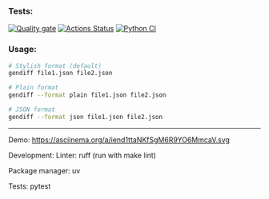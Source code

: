### Tests:
[![Quality gate](https://sonarcloud.io/api/project_badges/quality_gate?project=KlyaksaOFF_python-project-50)](https://sonarcloud.io/summary/new_code?id=KlyaksaOFF_python-project-50)
[![Actions Status](https://github.com/KlyaksaOFF/python-project-50/actions/workflows/hexlet-check.yml/badge.svg)](https://github.com/KlyaksaOFF/python-project-50/actions)
[![Python CI](https://github.com/KlyaksaOFF/python-project-50/actions/workflows/ci.yml/badge.svg)](https://github.com/KlyaksaOFF/python-project-50/actions/workflows/ci.yml)


### Usage:

```bash
# Stylish format (default)
gendiff file1.json file2.json

# Plain format  
gendiff --format plain file1.json file2.json

# JSON format
gendiff --format json file1.json file2.json
```
---
Demo:
https://asciinema.org/a/iend1ttaNKfSgM6R9YO6MmcaV.svg

Development:
Linter: ruff (run with make lint)

Package manager: uv

Tests: pytest
